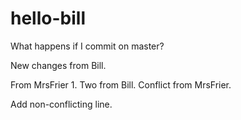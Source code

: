 # hello-bill

What happens if I commit on master?

New changes from Bill.

From MrsFrier 1. Two from Bill. Conflict from MrsFrier.

Add non-conflicting line.